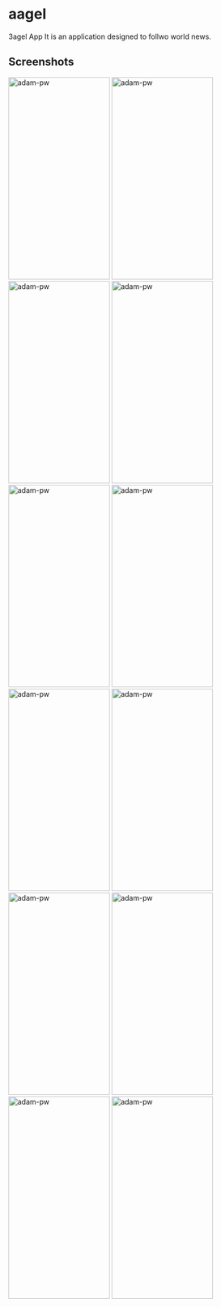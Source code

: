 # aagel

3agel App It is an application designed to follwo world news.


## Screenshots

<p>
  <img 
    src="https://user-images.githubusercontent.com/58610163/211170684-e77f8b46-4cd1-4d92-b1e9-0f6b28a73f59.jpg" 
    alt="adam-pw" width="200" height="400"
  />
  <img 
    src="https://user-images.githubusercontent.com/58610163/211170688-f77e7e2e-ccf2-47b3-a1ed-c436e711bfd9.jpg" 
    alt="adam-pw" width="200" height="400"
  />
  <img 
    src="https://user-images.githubusercontent.com/58610163/211170694-b0d6284d-0683-40dc-8448-76ed9255475e.jpg" 
    alt="adam-pw" width="200" height="400"
  />
  <img 
    src="https://user-images.githubusercontent.com/58610163/211170699-035da330-b801-4b77-977d-6704bd9da714.jpg" 
    alt="adam-pw" width="200" height="400"
  />
  <img 
    src="https://user-images.githubusercontent.com/58610163/211170708-13cd8427-d0c0-40a4-bf70-06702828e83e.jpg" 
    alt="adam-pw" width="200" height="400"
  />
  <img 
    src="https://user-images.githubusercontent.com/58610163/211170709-dc57cc99-7e8d-437d-b2f1-cd48a3f86b8a.jpg" 
    alt="adam-pw" width="200" height="400"
  />
  <img 
    src="https://user-images.githubusercontent.com/58610163/211170716-ba284a1a-1eb0-426f-a1a4-05ae71205731.jpg" 
    alt="adam-pw" width="200" height="400"
  />
  <img 
    src="https://user-images.githubusercontent.com/58610163/211170718-6314fb81-7367-4df9-b2eb-95fc2d402040.jpg" 
    alt="adam-pw" width="200" height="400"
  />
  <img 
    src="https://user-images.githubusercontent.com/58610163/211170729-f699c921-443e-4bf7-9d18-e742df46f2b4.jpg" 
    alt="adam-pw" width="200" height="400"
  />
  <img 
    src="https://user-images.githubusercontent.com/58610163/211170741-8e85cfd1-a364-440f-867c-7e51b6cab2fc.jpg" 
    alt="adam-pw" width="200" height="400"
  />
  <img 
    src="https://user-images.githubusercontent.com/58610163/211170742-77584d49-356a-45fa-8970-1e233a0fe24c.jpg" 
    alt="adam-pw" width="200" height="400"
  />
  <img 
    src="https://user-images.githubusercontent.com/58610163/211170748-d419382c-3e7b-4191-b1de-7c6438b7bd5c.jpg" 
    alt="adam-pw" width="200" height="400"
  />
  
</p>
